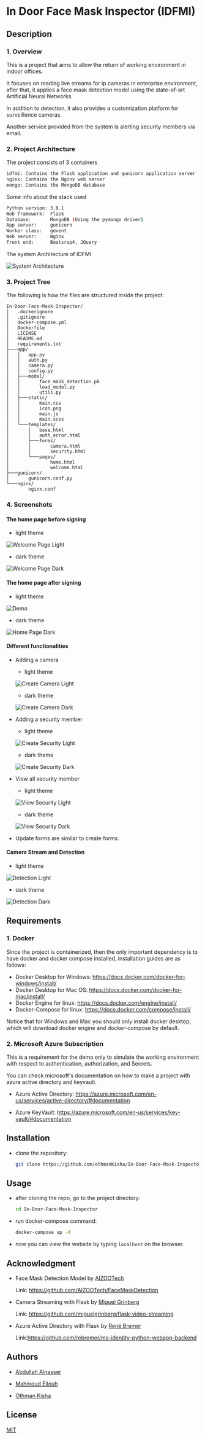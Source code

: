 # In Door Face Mask Inspector (IDFMI) 
## Description
### 1. Overview
This is a project that aims to allow the return of working environment in indoor offices.

It focuses on reading live streams for ip cameras in enterprise environment,
after that, it applies a face mask detection model using the state-of-art Artificial Neural Networks.

In addition to detection, it also provides a customization platform for surveillence cameras.

Another service provided from the system is alerting security members via email. 
### 2. Project Architecture
The project consists of 3 containers

```bash
idfmi: Contains the Flask application and gunicorn application server
nginx: Contains the Nginx web server
mongo: Contains the MongoDB database
```

Some info about the stack used

```bash
Python version: 3.8.1
Web framework:  Flask
Database:       MongoDB (Using the pymongo driver)
App server:     gunicorn
Worker class:   gevent
Web server:     Nginx
Front end:      Bootsrap4, JQuery
```

The system Architecture of IDFMI

![System Architecture](https://github.com/othmanKisha/In-Door-Face-Mask-Inspector/blob/master/images/system_architecture.PNG)
### 3. Project Tree
The following is how the files are structured inside the project:

    In-Door-Face-Mask-Inspector/
    │   .dockerignore    
    │   .gitignore
    │   docker-compose.yml
    │   Dockerfile
    │   LICENSE
    │   README.md
    │   requirements.txt
    ├───app/
    │   │   app.py
    │   │   auth.py
    │   │   camera.py
    │   │   config.py
    │   ├───model/
    │   │       face_mask_detection.pb
    │   │       load_model.py
    │   │       utils.py
    │   ├───static/
    │   │       main.css   
    │   │       icon.png   
    │   │       main.js   
    │   │       main.scss      
    │   └───templates/
    │       │   base.html
    │       │   auth_error.html        
    │       ├───forms/
    │       │       camera.html
    │       │       security.html        
    │       └───pages/
    │               home.html
    │               welcome.html
    ├───gunicorn/
    │       gunicorn.conf.py
    └───nginx/
            nginx.conf
    
### 4. Screenshots
#### The home page before signing
- light theme 

![Welcome Page Light](https://github.com/othmanKisha/In-Door-Face-Mask-Inspector/blob/master/images/welcome-light.PNG)

- dark theme 

![Welcome Page Dark](https://github.com/othmanKisha/In-Door-Face-Mask-Inspector/blob/master/images/welcome-dark.PNG)
#### The home page after signing
- light theme 

![Demo](https://github.com/othmanKisha/In-Door-Face-Mask-Inspector/blob/master/images/home-light.gif)

- dark theme 

![Home Page Dark](https://github.com/othmanKisha/In-Door-Face-Mask-Inspector/blob/master/images/home-dark.gif)
#### Different functionalities

- Adding a camera

    - light theme 
    
    ![Create Camera Light](https://github.com/othmanKisha/In-Door-Face-Mask-Inspector/blob/master/images/create-camera-light.PNG)

    - dark theme 

    ![Create Camera Dark](https://github.com/othmanKisha/In-Door-Face-Mask-Inspector/blob/master/images/create-camera-dark.PNG)

- Adding a security member

    - light theme 

    ![Create Security Light](https://github.com/othmanKisha/In-Door-Face-Mask-Inspector/blob/master/images/create-security-light.PNG)

    - dark theme 

    ![Create Security Dark](https://github.com/othmanKisha/In-Door-Face-Mask-Inspector/blob/master/images/create-security-dark.PNG)

- View all security member

    - light theme 

    ![View Security Light](https://github.com/othmanKisha/In-Door-Face-Mask-Inspector/blob/master/images/view-security-light.gif)

    - dark theme 

    ![View Security Dark](https://github.com/othmanKisha/In-Door-Face-Mask-Inspector/blob/master/images/view-security-dark.gif)

- Update forms are similar to create forms.
#### Camera Stream and Detection 
- light theme 

![Detection Light](https://github.com/othmanKisha/In-Door-Face-Mask-Inspector/blob/master/images/detection-light.gif)

- dark theme  

![Detection Dark](https://github.com/othmanKisha/In-Door-Face-Mask-Inspector/blob/master/images/detection-dark.gif)
## Requirements
### 1. Docker
Since the project is containerized, then the only important dependency is to have docker and docker compose installed, installation guides are as follows:
- Docker Desktop for Windows: https://docs.docker.com/docker-for-windows/install/ 
- Docker Desktop for Mac OS: https://docs.docker.com/docker-for-mac/install/
- Docker Engine for linux: https://docs.docker.com/engine/install/
- Docker-Compose for linux: https://docs.docker.com/compose/install/

Notice that for Windows and Mac you should only install docker desktop, which will download docker engine and docker-compose by default.
### 2. Microsoft Azure Subscription 
This is a requirement for the demo only to simulate the working environment with respect to authentication, authorization, and Secrets.

You can check microsoft's documentation on how to make a project with azure active directory and keyvault.

- Azure Active Directory: https://azure.microsoft.com/en-us/services/active-directory/#documentation

- Azure KeyVault: https://azure.microsoft.com/en-us/services/key-vault/#documentation

## Installation
- clone the repository:

    ```bash
    git clone https://github.com/othmanKisha/In-Door-Face-Mask-Inspector.git
    ```   
## Usage
- after cloning the repo, go to the project directory:

    ```bash
    cd In-Door-Face-Mask-Inspector
    ```
- run docker-compose command:

    ```bash
    docker-compose up -d
    ```
- now you can view the website by typing `localhost` on the browser.   
## Acknowledgment
- Face Mask Detection Model by [AIZOOTech](https://github.com/AIZOOTech)

    Link: https://github.com/AIZOOTech/FaceMaskDetection
- Camera Streaming with Flask by [Miguel Grinberg](https://github.com/miguelgrinberg)

    Link: https://github.com/miguelgrinberg/flask-video-streaming
- Azure Active Directory with Flask by [René Bremer](https://github.com/rebremer)

    Link:https://github.com/rebremer/ms-identity-python-webapp-backend
## Authors
- [Abdullah Alnasser](https://github.com/Alnasser0)

- [Mahmoud Ellouh](https://github.com/Mellouh255)

- [Othman Kisha](https://github.com/othmanKisha)    
## License
[MIT](https://github.com/othmanKisha/In-Door-Face-Mask-Inspector/blob/master/LICENSE)